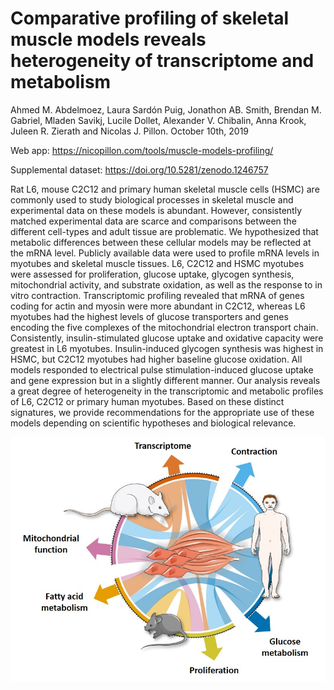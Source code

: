 Comparative profiling of skeletal muscle models reveals heterogeneity of
transcriptome and metabolism
================
Ahmed M. Abdelmoez, Laura Sardón Puig, Jonathon AB. Smith, Brendan M.
Gabriel, Mladen Savikj, Lucile Dollet, Alexander V. Chibalin, Anna
Krook, Juleen R. Zierath and Nicolas J. Pillon.
October 10th, 2019

Web app: <https://nicopillon.com/tools/muscle-models-profiling/>

Supplemental dataset: <https://doi.org/10.5281/zenodo.1246757>

Rat L6, mouse C2C12 and primary human skeletal muscle cells (HSMC) are
commonly used to study biological processes in skeletal muscle and
experimental data on these models is abundant. However, consistently
matched experimental data are scarce and comparisons between the
different cell-types and adult tissue are problematic. We hypothesized
that metabolic differences between these cellular models may be
reflected at the mRNA level. Publicly available data were used to
profile mRNA levels in myotubes and skeletal muscle tissues. L6, C2C12
and HSMC myotubes were assessed for proliferation, glucose uptake,
glycogen synthesis, mitochondrial activity, and substrate oxidation, as
well as the response to in vitro contraction. Transcriptomic profiling
revealed that mRNA of genes coding for actin and myosin were more
abundant in C2C12, whereas L6 myotubes had the highest levels of glucose
transporters and genes encoding the five complexes of the mitochondrial
electron transport chain. Consistently, insulin-stimulated glucose
uptake and oxidative capacity were greatest in L6 myotubes.
Insulin-induced glycogen synthesis was highest in HSMC, but C2C12
myotubes had higher baseline glucose oxidation. All models responded to
electrical pulse stimulation-induced glucose uptake and gene expression
but in a slightly different manner. Our analysis reveals a great degree
of heterogeneity in the transcriptomic and metabolic profiles of L6,
C2C12 or primary human myotubes. Based on these distinct signatures, we
provide recommendations for the appropriate use of these models
depending on scientific hypotheses and biological relevance.

![](GraphicalAbstract.jpg)
